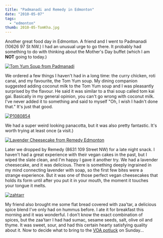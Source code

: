 ```yaml
---
title: "Padmanadi and Remedy in Edmonton"
date: "2010-05-07"
tags:
  - "edmonton"
thumb: 2010-05-TomKha.jpg
---
```


Another great food day in Edmonton. A friend and I went to Padmanadi (10626 97 St NW.) I had an unusual urge to go there. It probably had something to do with thinking about the Mother's Day buffet (which I am **NOT** going to today.)  

[![Tom Yum Soup from Padmanadi](images/4587472588_421e8b159d.jpg)](http://www.flickr.com/photos/prairiev/4587472588/ "Tom Yum Soup from Padmanadi by MeShellG, on Flickr")

We ordered a few things I haven't had in a long time: the curry chicken, roti canai, and my favourite, the Tom Yum soup. My dining companion suggested adding coconut milk to the Tom Yum soup and I was pleasantly surprised by the flavour. He said it was similar to a thai soup called tom kai gai. Basically in my general opinion, you can't go wrong with coconut milk. I've never added it to something and said to myself "Oh, I wish I hadn't done that." It's just that good.  

[![P1080854](images/4587472664_39913e1045.jpg)](http://www.flickr.com/photos/prairiev/4587472664/ "P1080854 by MeShellG, on Flickr")

We had a super weird looking panacotta, but it was also pretty fantastic. It's worth trying at least once (a visit.)  

[![Lavender Cheesecake from Remedy Edmonton](images/4586847605_0e10d616fa.jpg)](http://www.flickr.com/photos/prairiev/4586847605/ "Lavender Cheesecake from Remedy Edmonton by MeShellG, on Flickr")

Later we dropped by Remedy (8631 109 Street NW) for a late night snack. I haven't had a great experience with their vegan cakes in the past, but I wiped the slate clean, and I'm happy I gave it another try. We had a lavender cheesecake, and it was delicious. There is something deeply ingrained in my mind connecting lavender with soap, so the first few bites were a strange experience. But it was one of those perfect vegan cheesecakes that holds its form until after you put it in your mouth, the moment it touches your tongue it melts.  

[![zahtarr](images/4586847799_f0dc383126.jpg)](http://www.flickr.com/photos/prairiev/4586847799/ "zahtarr by MeShellG, on Flickr")

My friend also brought me some flat bread covered with zaa'tar, a delicious spice blend I've only had on hummus before. I ate it for breakfast this morning and it was wonderful. I don't know the exact combination of spices, but the zaa'tarr I had had sumac, sesame seeds, salt, olive oil and thyme. It was sweet, sour, and had this certain hearty satisfying quality about it. Now to decide what to bring to the [VOA potluck](http://www.vofa.ca/node/453) on Sunday...  
